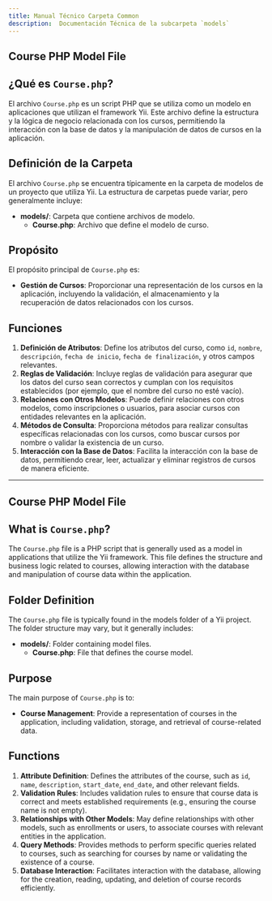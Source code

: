 ```yaml
---
title: Manual Técnico Carpeta Common
description:  Documentación Técnica de la subcarpeta `models`
---
```


## Course PHP Model File

## ¿Qué es `Course.php`?

El archivo `Course.php` es un script PHP que se utiliza como un modelo en aplicaciones que utilizan el framework Yii. Este archivo define la estructura y la lógica de negocio relacionada con los cursos, permitiendo la interacción con la base de datos y la manipulación de datos de cursos en la aplicación.

## Definición de la Carpeta

El archivo `Course.php` se encuentra típicamente en la carpeta de modelos de un proyecto que utiliza Yii. La estructura de carpetas puede variar, pero generalmente incluye:

- **models/**: Carpeta que contiene archivos de modelo.
  - **Course.php**: Archivo que define el modelo de curso.

## Propósito

El propósito principal de `Course.php` es:

- **Gestión de Cursos**: Proporcionar una representación de los cursos en la aplicación, incluyendo la validación, el almacenamiento y la recuperación de datos relacionados con los cursos.

## Funciones

1. **Definición de Atributos**: Define los atributos del curso, como `id`, `nombre`, `descripción`, `fecha de inicio`, `fecha de finalización`, y otros campos relevantes.
2. **Reglas de Validación**: Incluye reglas de validación para asegurar que los datos del curso sean correctos y cumplan con los requisitos establecidos (por ejemplo, que el nombre del curso no esté vacío).
3. **Relaciones con Otros Modelos**: Puede definir relaciones con otros modelos, como inscripciones o usuarios, para asociar cursos con entidades relevantes en la aplicación.
4. **Métodos de Consulta**: Proporciona métodos para realizar consultas específicas relacionadas con los cursos, como buscar cursos por nombre o validar la existencia de un curso.
5. **Interacción con la Base de Datos**: Facilita la interacción con la base de datos, permitiendo crear, leer, actualizar y eliminar registros de cursos de manera eficiente.

---

## Course PHP Model File

## What is `Course.php`?

The `Course.php` file is a PHP script that is generally used as a model in applications that utilize the Yii framework. This file defines the structure and business logic related to courses, allowing interaction with the database and manipulation of course data within the application.

## Folder Definition

The `Course.php` file is typically found in the models folder of a Yii project. The folder structure may vary, but it generally includes:

- **models/**: Folder containing model files.
  - **Course.php**: File that defines the course model.

## Purpose

The main purpose of `Course.php` is to:

- **Course Management**: Provide a representation of courses in the application, including validation, storage, and retrieval of course-related data.

## Functions

1. **Attribute Definition**: Defines the attributes of the course, such as `id`, `name`, `description`, `start_date`, `end_date`, and other relevant fields.
2. **Validation Rules**: Includes validation rules to ensure that course data is correct and meets established requirements (e.g., ensuring the course name is not empty).
3. **Relationships with Other Models**: May define relationships with other models, such as enrollments or users, to associate courses with relevant entities in the application.
4. **Query Methods**: Provides methods to perform specific queries related to courses, such as searching for courses by name or validating the existence of a course.
5. **Database Interaction**: Facilitates interaction with the database, allowing for the creation, reading, updating, and deletion of course records efficiently.
